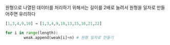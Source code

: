 원형으로 나열된 데이터를 처리하기 위해서는 길이를 2배로 늘려서 원형을 일자로 만들어주면 유리하다
```python
[1,3,4,9,10] → [1,3,4,9,10,13,15,16,21,22]
```

```python
for i in range(length):
        weak.append(weak[i]+n) # 원형 일자로 만들기
```
